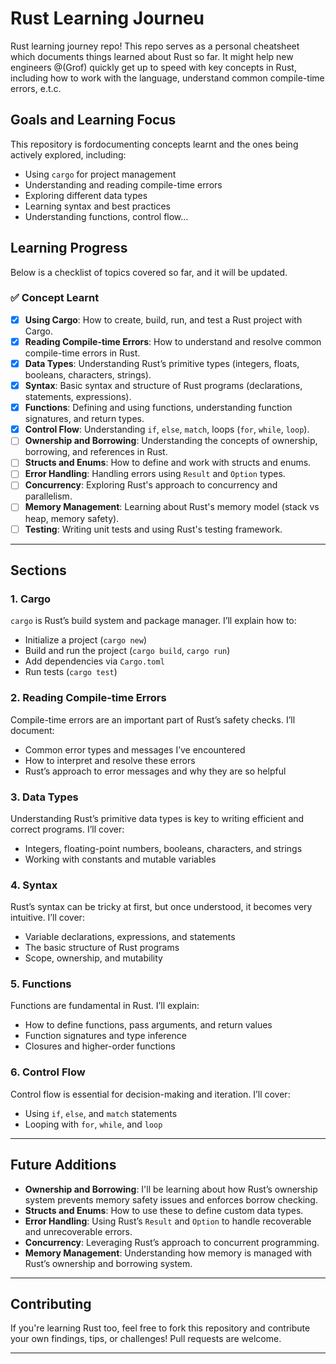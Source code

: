 # Rust Learning Journeu

Rust learning journey repo! This repo serves as a personal cheatsheet which documents things learned about Rust so far. It might help new engineers @(Grof) quickly get up to speed with key concepts in Rust, including how to work with the language, understand common compile-time errors, e.t.c.

## Goals and Learning Focus

This repository is fordocumenting concepts learnt and the ones being actively explored, including:
- Using `cargo` for project management
- Understanding and reading compile-time errors
- Exploring different data types
- Learning syntax and best practices
- Understanding functions, control flow...

## Learning Progress

Below is a checklist of topics covered so far, and it will be updated.

### ✅ Concept Learnt

- [x] **Using Cargo**: How to create, build, run, and test a Rust project with Cargo.
- [x] **Reading Compile-time Errors**: How to understand and resolve common compile-time errors in Rust.
- [x] **Data Types**: Understanding Rust’s primitive types (integers, floats, booleans, characters, strings).
- [x] **Syntax**: Basic syntax and structure of Rust programs (declarations, statements, expressions).
- [x] **Functions**: Defining and using functions, understanding function signatures, and return types.
- [x] **Control Flow**: Understanding `if`, `else`, `match`, loops (`for`, `while`, `loop`).
- [ ] **Ownership and Borrowing**: Understanding the concepts of ownership, borrowing, and references in Rust.
- [ ] **Structs and Enums**: How to define and work with structs and enums.
- [ ] **Error Handling**: Handling errors using `Result` and `Option` types.
- [ ] **Concurrency**: Exploring Rust's approach to concurrency and parallelism.
- [ ] **Memory Management**: Learning about Rust's memory model (stack vs heap, memory safety).
- [ ] **Testing**: Writing unit tests and using Rust's testing framework.

---

## Sections

### 1. **Cargo**

`cargo` is Rust’s build system and package manager. I’ll explain how to:
- Initialize a project (`cargo new`)
- Build and run the project (`cargo build`, `cargo run`)
- Add dependencies via `Cargo.toml`
- Run tests (`cargo test`)

### 2. **Reading Compile-time Errors**

Compile-time errors are an important part of Rust’s safety checks. I’ll document:
- Common error types and messages I’ve encountered
- How to interpret and resolve these errors
- Rust’s approach to error messages and why they are so helpful

### 3. **Data Types**

Understanding Rust’s primitive data types is key to writing efficient and correct programs. I’ll cover:
- Integers, floating-point numbers, booleans, characters, and strings
- Working with constants and mutable variables

### 4. **Syntax**

Rust’s syntax can be tricky at first, but once understood, it becomes very intuitive. I’ll cover:
- Variable declarations, expressions, and statements
- The basic structure of Rust programs
- Scope, ownership, and mutability

### 5. **Functions**

Functions are fundamental in Rust. I’ll explain:
- How to define functions, pass arguments, and return values
- Function signatures and type inference
- Closures and higher-order functions

### 6. **Control Flow**

Control flow is essential for decision-making and iteration. I’ll cover:
- Using `if`, `else`, and `match` statements
- Looping with `for`, `while`, and `loop`

---

## Future Additions

- **Ownership and Borrowing**: I'll be learning about how Rust’s ownership system prevents memory safety issues and enforces borrow checking.
- **Structs and Enums**: How to use these to define custom data types.
- **Error Handling**: Using Rust’s `Result` and `Option` to handle recoverable and unrecoverable errors.
- **Concurrency**: Leveraging Rust’s approach to concurrent programming.
- **Memory Management**: Understanding how memory is managed with Rust’s ownership and borrowing system.

---

## Contributing

If you're learning Rust too, feel free to fork this repository and contribute your own findings, tips, or challenges! Pull requests are welcome.

---
